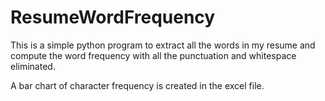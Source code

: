 # ResumeWordFrequency
This is a simple python program to extract all the words in my resume 
  and compute the word frequency with all the punctuation and whitespace eliminated.
  
A bar chart of character frequency is created in the excel file.  
